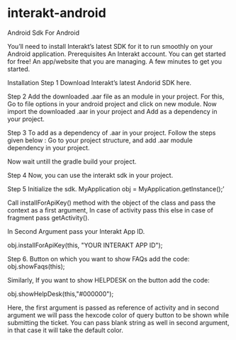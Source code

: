 # interakt-android
Android Sdk For Android

You’ll need to install Interakt’s latest SDK for it to run smoothly on your Android application. Prerequisites
An Interakt account. You can get started for free!
An app/website that you are managing.
A few minutes to get you started.

Installation
Step 1
Download Interakt’s latest Andorid SDK here.

Step 2
Add the downloaded .aar file as an module in your project.
For this,
Go to file options in your android project and click on new module.
Now import the downloaded .aar in your project and Add as a dependency in your project.


Step 3
To add as a dependency of .aar in your project.
Follow the steps given below :
Go to your project structure, and add .aar module dependency in your project.


Now wait untill the gradle build your project.

Step 4
Now, you can use the interakt sdk in your project.


Step 5
Initialize the sdk.
MyApplication obj = MyApplication.getInstance();’

Call installForApiKey() method with the object of the class and pass the context as a first argument, 
In case of activity pass this else in case of fragment pass getActivity().

In Second Argument pass your Interakt App ID.

obj.installForApiKey(this, "YOUR INTERAKT APP ID");


Step 6.
Button on which you want to show FAQs add the code:
obj.showFaqs(this);

Similarly, If you want to show HELPDESK on the button add the code:

obj.showHelpDesk(this,"#000000");

Here, the first argument is passed as reference of activity and in second argument we will pass the hexcode color of query button to be shown while submitting the ticket.
You can pass blank string as well in second argument, in that case it will take the default color.
